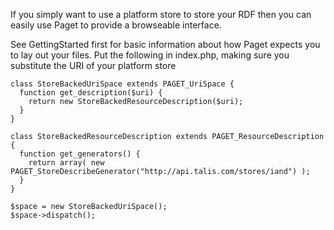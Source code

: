 If you simply want to use a platform store to store your RDF then you can easily use Paget to provide a browseable interface.

See GettingStarted first for basic information about how Paget expects you to lay out your files. Put the following in index.php, making sure you substitute the URI of your platform store

```
class StoreBackedUriSpace extends PAGET_UriSpace {
  function get_description($uri) {
    return new StoreBackedResourceDescription($uri);
  }
}

class StoreBackedResourceDescription extends PAGET_ResourceDescription {
  function get_generators() {
    return array( new PAGET_StoreDescribeGenerator("http://api.talis.com/stores/iand") );
  }
}

$space = new StoreBackedUriSpace();
$space->dispatch();
```